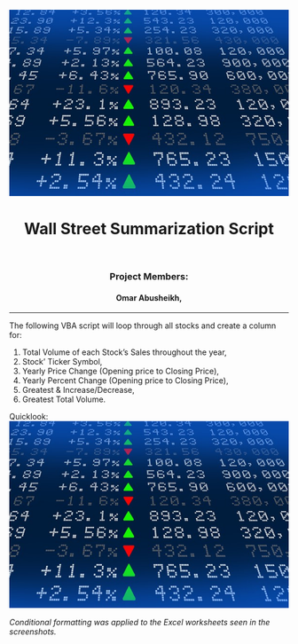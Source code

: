 
![logo](https://github.com/Ohmarr/TheVBAofWallStreet/blob/master/static/stockmarket.jpg "Wallstreet Logo")
<h1 align=center> Wall Street Summarization Script </h1> <br>

<h3 align=center> Project Members: </h3>
<h4 align=center> Omar Abusheikh, </h4>

<hr>

The following VBA script will loop through all stocks and create a column for:
1.  Total Volume of each Stock’s Sales throughout the year,
2.  Stock’ Ticker Symbol,
3.  Yearly Price Change (Opening price to Closing Price),
4.  Yearly Percent Change (Opening price to Closing Price),
5.  Greatest & Increase/Decrease,
6.  Greatest Total Volume.

Quicklook:
![logo](https://github.com/Ohmarr/TheVBAofWallStreet/blob/master/static/stockmarket.jpg "Wall Street Logo")

*Conditional formatting was applied to the Excel worksheets seen in the screenshots.*
